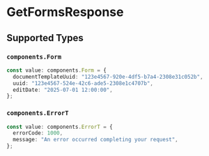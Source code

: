 # GetFormsResponse


## Supported Types

### `components.Form`

```typescript
const value: components.Form = {
  documentTemplateUuid: "123e4567-920e-4df5-b7a4-2308e31c052b",
  uuid: "123e4567-524e-42c6-ade5-2308e1c4707b",
  editDate: "2025-07-01 12:00:00",
};
```

### `components.ErrorT`

```typescript
const value: components.ErrorT = {
  errorCode: 1000,
  message: "An error occurred completing your request",
};
```


